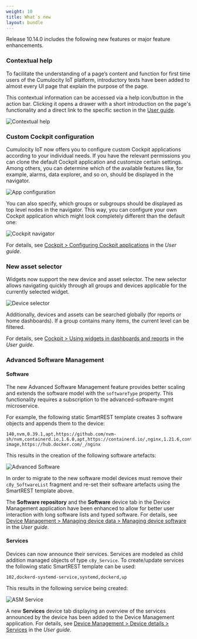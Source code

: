```yaml
---
weight: 10
title: What´s new
layout: bundle
---
```



Release 10.14.0 includes the following new features or major feature enhancements.

### Contextual help

To facilitate the understanding of a page’s content and function for first time users of the Cumulocity IoT platform, introductory texts have been added to almost every UI page that explain the purpose of the page.

This contextual information can be accessed via a help icon/button in the action bar. Clicking it opens a drawer with a short introduction on the page's functionality and a direct link to the specific section in the [User guide](https://cumulocity.com/guides/10.14.0/users-guide).

![Contextual help](/images/release-notes/contextual-help.png)

### Custom Cockpit configuration

Cumulocity IoT now offers you to configure custom Cockpit applications according to your individual needs. If you have the relevant permissions you can clone the default Cockpit application and customize certain settings. Among others, you can determine which of the available features like, for example, alarms, data explorer, and so on, should be displayed in the navigator.

![App configuration](/images/release-notes/cockpit-app-configuration.png)

You can also specify, which groups or subgroups should be displayed as top level nodes in the navigator. This way, you can configure your own Cockpit application which might look completely different than the default one:

![Cockpit navigator](/images/release-notes/cockpit-navigator.png)

For details, see [Cockpit > Configuring Cockpit applications](https://cumulocity.com/guides/10.14.0/users-guide/cockpit/#configuration) in the *User guide*.

### New asset selector

Widgets now support the new device and asset selector. The new selector allows navigating quickly through all groups and devices applicable for the currently selected widget.

![Device selector](/images/release-notes/cockpit-device-selector.png)

Additionally, devices and assets can be searched globally (for reports or home dashboards). If a group contains many items, the current level can be filtered.

For details, see [Cockpit > Using widgets in dashboards and reports](https://cumulocity.com/guides/10.14.0/users-guide/cockpit/#using-widgets) in the *User guide*.


### Advanced Software Management

#### Software

The new Advanced Software Management feature provides better scaling and extends the software model with the `softwareType` property. This functionality requires a subscription to the advanced-software-mgmt microservice.

For example, the following static SmartREST template creates 3 software objects and appends them to the device:

```csv
140,nvm,0.39.1,apt,https://github.com/nvm-sh/nvm,containerd.io,1.6.0,apt,https://containerd.io/,nginx,1.21.6,container-image,https://hub.docker.com/_/nginx
```

This results in the creation of the following software artefacts:

![Advanced Software](/images/release-notes/advanced-software.png)

In order to migrate to the new software model devices must remove their `c8y_SoftwareList` fragment and re-set their software artefacts using the SmartREST template above.

The **Software repository** and the **Software** device tab in the Device Management application have been enhanced to allow for better user interaction with long software lists and typed software. For details, see [Device Management > Managing device data > Managing device software](https://cumulocity.com/guides/10.14.0/users-guide/device-management/#managing-device-software) in the *User guide*.

#### Services

Devices can now announce their services. Services are modeled as child addition managed objects of type `c8y_Service`. To create/update services the following static SmartREST template can be used:

```
102,dockerd-systemd-service,systemd,dockerd,up
```

This results in the following service being created:

![ASM Service](/images/release-notes/ASM_services.png)

A new **Services** device tab displaying an overview of the services announced by the device has been added to the Device Management application. For details, see [Device Management > Device details > Services](https://cumulocity.com/guides/10.14.0/users-guide/device-management/#services) in the *User guide*.
